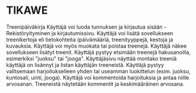 # TIKAWE
Treenipäiväkirja
Käyttäjä voi luoda tunnuksen ja kirjautua sisään  - Rekistöryityminen ja kirjautumissivu.
Käyttäjä voi lisätä sovellukseen treenikertoja eli tietokohteita (päivämääriä, treenityyppejä, kestoja ja kuvauksia.
Käyttäjä voi myös muokata tai poistaa treenejä.
Käyttäjä näkee sovellukseen lisätyt treenit.
Käyttäjä pystyy etsimään treenejä hakusanoilla, esimerkiksi "juoksu" tai "jooga".
Käyttäjäsivu näyttää montako treeniä käyttäjä on lisännyt ja listan käyttäjän treeneistä.
Käyttäjä pystyy valitsemaan harjoitukselleen yhden tai useamman luokittelun (esim. juoksu, kuntosali, uinti, jooga).
Käyttäjä voi kommentoida harjoituksia ja antaa niille arvosanan. Treeneistä näytetään kommentit ja keskimääräinen arvosana.
